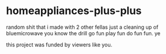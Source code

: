 # homeappliances-plus-plus
random shit that i made with 2 other fellas
just a cleaning up of bluemicrowave
you know the drill
go fun
play fun
do fun
fun.
ye


this project was funded by viewers like you.
